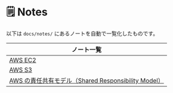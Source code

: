 # 🗒️ Notes

以下は `docs/notes/` にあるノートを自動で一覧化したものです。

| ノート一覧                                                            |
| --------------------------------------------------------------------- |
| [AWS EC2](EC2)                                                        |
| [AWS S3](S3)                                                          |
| [AWS の責任共有モデル（Shared Responsibility Model）](責任共有モデル) |
